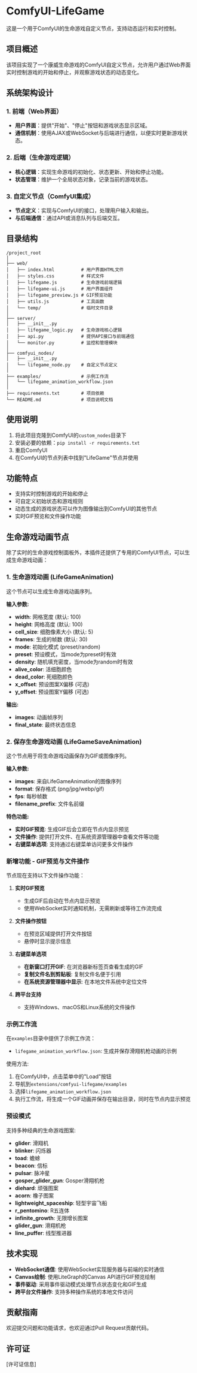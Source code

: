 # ComfyUI-LifeGame

这是一个用于ComfyUI的生命游戏自定义节点，支持动态运行和实时控制。

## 项目概述

该项目实现了一个康威生命游戏的ComfyUI自定义节点，允许用户通过Web界面实时控制游戏的开始和停止，并观察游戏状态的动态变化。

## 系统架构设计

### 1. 前端（Web界面）
- **用户界面**：提供"开始"、"停止"按钮和游戏状态显示区域。
- **通信机制**：使用AJAX或WebSocket与后端进行通信，以便实时更新游戏状态。

### 2. 后端（生命游戏逻辑）
- **核心逻辑**：实现生命游戏的初始化、状态更新、开始和停止功能。
- **状态管理**：维护一个全局状态对象，记录当前的游戏状态。

### 3. 自定义节点（ComfyUI集成）
- **节点定义**：实现与ComfyUI的接口，处理用户输入和输出。
- **与后端通信**：通过API或消息队列与后端交互。

## 目录结构

```
/project_root
│
├── web/
│   ├── index.html          # 用户界面HTML文件
│   ├── styles.css          # 样式文件
│   ├── lifegame.js         # 生命游戏前端逻辑
│   ├── lifegame-ui.js      # 用户界面组件
│   ├── lifegame_preview.js # GIF预览功能
│   ├── utils.js            # 工具函数
│   └── temp/               # 临时文件目录
│
├── server/
│   ├── __init__.py
│   ├── lifegame_logic.py   # 生命游戏核心逻辑
│   ├── api.py              # 提供API接口与前端通信
│   └── monitor.py          # 监控和管理模块
│
├── comfyui_nodes/
│   ├── __init__.py
│   └── lifegame_node.py    # 自定义节点定义
│
├── examples/               # 示例工作流
│   └── lifegame_animation_workflow.json
│
├── requirements.txt        # 项目依赖
└── README.md               # 项目说明文档
```

## 使用说明

1. 将此项目克隆到ComfyUI的`custom_nodes`目录下
2. 安装必要的依赖：`pip install -r requirements.txt`
3. 重启ComfyUI
4. 在ComfyUI的节点列表中找到"LifeGame"节点并使用

## 功能特点

- 支持实时控制游戏的开始和停止
- 可自定义初始状态和游戏规则
- 动态生成的游戏状态可以作为图像输出到ComfyUI的其他节点
- 实时GIF预览和文件操作功能

## 生命游戏动画节点

除了实时的生命游戏控制面板外，本插件还提供了专用的ComfyUI节点，可以生成生命游戏动画：

### 1. 生命游戏动画 (LifeGameAnimation)

这个节点可以生成生命游戏动画序列。

**输入参数:**
- **width**: 网格宽度 (默认: 100)
- **height**: 网格高度 (默认: 100)
- **cell_size**: 细胞像素大小 (默认: 5)
- **frames**: 生成的帧数 (默认: 30)
- **mode**: 初始化模式 (preset/random)
- **preset**: 预设模式，当mode为preset时有效
- **density**: 随机填充密度，当mode为random时有效
- **alive_color**: 活细胞颜色
- **dead_color**: 死细胞颜色
- **x_offset**: 预设图案X偏移 (可选)
- **y_offset**: 预设图案Y偏移 (可选)

**输出:**
- **images**: 动画帧序列
- **final_state**: 最终状态信息

### 2. 保存生命游戏动画 (LifeGameSaveAnimation)

这个节点用于将生命游戏动画保存为GIF或图像序列。

**输入参数:**
- **images**: 来自LifeGameAnimation的图像序列
- **format**: 保存格式 (png/jpg/webp/gif)
- **fps**: 每秒帧数
- **filename_prefix**: 文件名前缀

**特色功能:**
- **实时GIF预览**: 生成GIF后会立即在节点内显示预览
- **文件操作**: 提供打开文件、在系统资源管理器中查看文件等功能
- **右键菜单选项**: 支持通过右键菜单访问更多文件操作

### 新增功能 - GIF预览与文件操作

节点现在支持以下文件操作功能：

1. **实时GIF预览**
   - 生成GIF后自动在节点内显示预览
   - 使用WebSocket实时通知机制，无需刷新或等待工作流完成

2. **文件操作按钮**
   - 在预览区域提供打开文件按钮
   - 悬停时显示提示信息

3. **右键菜单选项**
   - **在新窗口打开GIF**: 在浏览器新标签页查看生成的GIF
   - **复制文件名到剪贴板**: 复制文件名便于引用
   - **在系统资源管理器中显示**: 在本地文件系统中定位文件

4. **跨平台支持**
   - 支持Windows、macOS和Linux系统的文件操作

### 示例工作流

在`examples`目录中提供了示例工作流：

- `lifegame_animation_workflow.json`: 生成并保存滑翔机枪动画的示例

使用方法:
1. 在ComfyUI中，点击菜单中的"Load"按钮
2. 导航到`extensions/comfyui-lifegame/examples`
3. 选择`lifegame_animation_workflow.json`
4. 执行工作流，将生成一个GIF动画并保存在输出目录，同时在节点内显示预览

### 预设模式

支持多种经典的生命游戏图案:

- **glider**: 滑翔机
- **blinker**: 闪烁器
- **toad**: 蟾蜍
- **beacon**: 信标
- **pulsar**: 脉冲星
- **gosper_glider_gun**: Gosper滑翔机枪
- **diehard**: 顽强图案
- **acorn**: 橡子图案
- **lightweight_spaceship**: 轻型宇宙飞船
- **r_pentomino**: R五连体
- **infinite_growth**: 无限增长图案
- **glider_gun**: 滑翔机枪
- **line_puffer**: 线型推进器

## 技术实现

- **WebSocket通信**: 使用WebSocket实现服务器与前端的实时通信
- **Canvas绘制**: 使用LiteGraph的Canvas API进行GIF预览绘制
- **事件驱动**: 采用事件驱动模式处理节点状态变化和GIF生成
- **跨平台文件操作**: 支持多种操作系统的本地文件访问

## 贡献指南

欢迎提交问题和功能请求，也欢迎通过Pull Request贡献代码。

## 许可证

[许可证信息]
